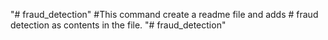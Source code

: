 "# fraud_detection"  #This command create a readme file and adds # fraud detection as contents in the file.
"# fraud_detection" 
